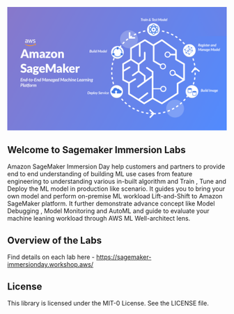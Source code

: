 ![Sagemaker](./images/amazon-sagemaker-ml-services.png "Sagemaker")

## Welcome to Sagemaker Immersion Labs

Amazon SageMaker Immersion Day help customers and partners to provide end to end understanding of building ML use cases from feature engineering to understanding various in-built algorithm and  Train , Tune and Deploy the ML model in production like scenario. It guides you to bring your own model and perform on-premise ML workload Lift-and-Shift to Amazon SageMaker platform. It further demonstrate advance concept like Model Debugging , Model Monitoring and AutoML  and guide to evaluate your machine leaning workload through  AWS ML Well-architect lens.

## Overview of the Labs

Find details on each lab here - https://sagemaker-immersionday.workshop.aws/ 

## License

This library is licensed under the MIT-0 License. See the LICENSE file.

